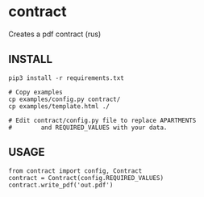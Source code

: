 # contract
Creates a pdf contract (rus)
## INSTALL
```
pip3 install -r requirements.txt

# Copy examples
cp examples/config.py contract/
cp examples/template.html ./

# Edit contract/config.py file to replace APARTMENTS 
#        and REQUIRED_VALUES with your data.
```

## USAGE
```
from contract import config, Contract
contract = Contract(config.REQUIRED_VALUES)
contract.write_pdf('out.pdf')
```
